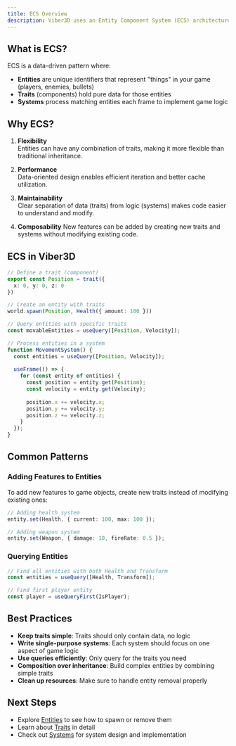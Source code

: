 ```yaml
---
title: ECS Overview
description: Viber3D uses an Entity Component System (ECS) architecture via the koota library.
---
```


## What is ECS?

ECS is a data-driven pattern where:
- **Entities** are unique identifiers that represent "things" in your game (players, enemies, bullets)
- **Traits** (components) hold pure data for those entities
- **Systems** process matching entities each frame to implement game logic

## Why ECS?

1. **Flexibility**  
   Entities can have any combination of traits, making it more flexible than traditional inheritance.

2. **Performance**  
   Data-oriented design enables efficient iteration and better cache utilization.

3. **Maintainability**  
   Clear separation of data (traits) from logic (systems) makes code easier to understand and modify.

4. **Composability**
   New features can be added by creating new traits and systems without modifying existing code.

## ECS in Viber3D

```ts
// Define a trait (component)
export const Position = trait({
  x: 0, y: 0, z: 0
})

// Create an entity with traits
world.spawn(Position, Health({ amount: 100 }))

// Query entities with specific traits
const movableEntities = useQuery([Position, Velocity]);

// Process entities in a system
function MovementSystem() {
  const entities = useQuery([Position, Velocity]);
  
  useFrame(() => {
    for (const entity of entities) {
      const position = entity.get(Position);
      const velocity = entity.get(Velocity);
      
      position.x += velocity.x;
      position.y += velocity.y;
      position.z += velocity.z;
    }
  });
}
```

## Common Patterns

### Adding Features to Entities

To add new features to game objects, create new traits instead of modifying existing ones:

```ts
// Adding health system
entity.set(Health, { current: 100, max: 100 });

// Adding weapon system
entity.set(Weapon, { damage: 10, fireRate: 0.5 });
```

### Querying Entities

```ts
// Find all entities with both Health and Transform
const entities = useQuery([Health, Transform]);

// Find first player entity
const player = useQueryFirst(IsPlayer);
```

## Best Practices

- **Keep traits simple**: Traits should only contain data, no logic
- **Write single-purpose systems**: Each system should focus on one aspect of game logic
- **Use queries efficiently**: Only query for the traits you need
- **Composition over inheritance**: Build complex entities by combining simple traits
- **Clean up resources**: Make sure to handle entity removal properly

## Next Steps

- Explore [Entities](/core-concepts/entities) to see how to spawn or remove them
- Learn about [Traits](/core-concepts/traits) in detail
- Check out [Systems](/core-concepts/systems) for system design and implementation 